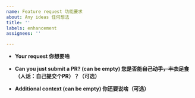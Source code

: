 ```yaml
---
name: Feature request 功能要求
about: Any ideas 任何想法
title: ''
labels: enhancement
assignees: ''

---
```


* **Your request 你想要啥**

* **Can you just submit a PR? (can be empty) 您是否能~~自己动手，丰衣足食~~（人话：自己提交个PR）？（可选）**

* **Additional context (can be empty) 你还要说啥（可选）**
